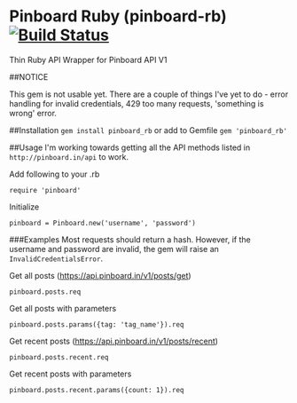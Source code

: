 Pinboard Ruby (pinboard-rb) [![Build Status](https://secure.travis-ci.org/cslew/pinboard_rb.png?branch=master)](http://travis-ci.org/cslew/pinboard)
===========
Thin Ruby API Wrapper for Pinboard API V1

##NOTICE

This gem is not usable yet. There are a couple of things I've yet to do - error handling for invalid credentials, 429 too many requests, 'something is wrong' error.

##Installation
`gem install pinboard_rb` or add to Gemfile `gem 'pinboard_rb'`

##Usage
I'm working towards getting all the API methods listed in `http://pinboard.in/api` to work.

Add following to your .rb

    require 'pinboard'

Initialize

    pinboard = Pinboard.new('username', 'password')

###Examples
Most requests should return a hash.
However, if the username and password are invalid, the gem will raise an `InvalidCredentialsError`.

Get all posts (https://api.pinboard.in/v1/posts/get)

    pinboard.posts.req

Get all posts with parameters

    pinboard.posts.params({tag: 'tag_name'}).req

Get recent posts (https://api.pinboard.in/v1/posts/recent)

    pinboard.posts.recent.req

Get recent posts with parameters

    pinboard.posts.recent.params({count: 1}).req


